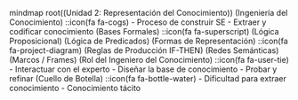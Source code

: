 mindmap
  root((Unidad 2: Representación del Conocimiento))
    (Ingeniería del Conocimiento)
      ::icon(fa fa-cogs)
      - Proceso de construir SE
      - Extraer y codificar conocimiento
    (Bases Formales)
      ::icon(fa fa-superscript)
      (Lógica Proposicional)
      (Lógica de Predicados)
    (Formas de Representación)
      ::icon(fa fa-project-diagram)
      (Reglas de Producción IF-THEN)
      (Redes Semánticas)
      (Marcos / Frames)
    (Rol del Ingeniero del Conocimiento)
      ::icon(fa fa-user-tie)
      - Interactuar con el experto
      - Diseñar la base de conocimiento
      - Probar y refinar
    (Cuello de Botella)
      ::icon(fa fa-bottle-water)
      - Dificultad para extraer conocimiento
      - Conocimiento tácito